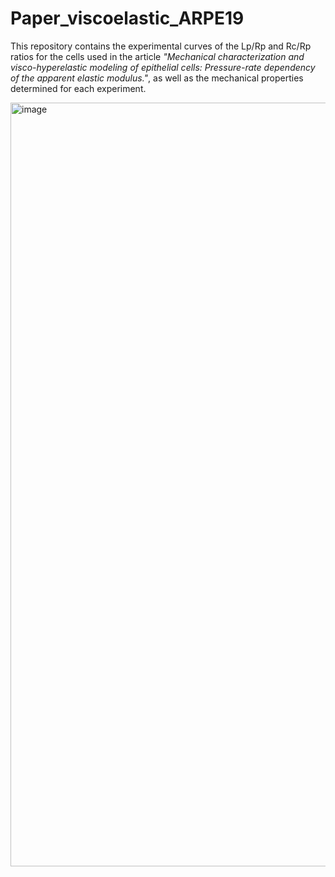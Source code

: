 # Paper_viscoelastic_ARPE19
This repository contains the experimental curves of the Lp/Rp and Rc/Rp ratios for the cells used in the article *"Mechanical characterization and visco-hyperelastic modeling of epithelial cells: Pressure-rate dependency of the apparent elastic modulus."*, as well as the mechanical properties determined for each experiment.

<img width="1034" height="1222" alt="image" src="https://github.com/user-attachments/assets/75749d7c-db77-42d0-a7e4-b0a5e60f05a6" />





